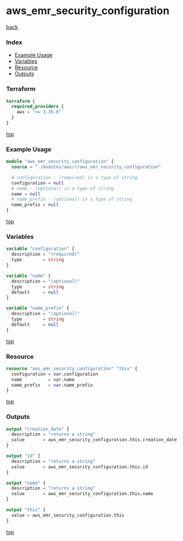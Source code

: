 # aws_emr_security_configuration

[back](../aws.md)

### Index

- [Example Usage](#example-usage)
- [Variables](#variables)
- [Resource](#resource)
- [Outputs](#outputs)

### Terraform

```terraform
terraform {
  required_providers {
    aws = ">= 3.35.0"
  }
}
```

[top](#index)

### Example Usage

```terraform
module "aws_emr_security_configuration" {
  source = "./modules/aws/r/aws_emr_security_configuration"

  # configuration - (required) is a type of string
  configuration = null
  # name - (optional) is a type of string
  name = null
  # name_prefix - (optional) is a type of string
  name_prefix = null
}
```

[top](#index)

### Variables

```terraform
variable "configuration" {
  description = "(required)"
  type        = string
}

variable "name" {
  description = "(optional)"
  type        = string
  default     = null
}

variable "name_prefix" {
  description = "(optional)"
  type        = string
  default     = null
}
```

[top](#index)

### Resource

```terraform
resource "aws_emr_security_configuration" "this" {
  configuration = var.configuration
  name          = var.name
  name_prefix   = var.name_prefix
}
```

[top](#index)

### Outputs

```terraform
output "creation_date" {
  description = "returns a string"
  value       = aws_emr_security_configuration.this.creation_date
}

output "id" {
  description = "returns a string"
  value       = aws_emr_security_configuration.this.id
}

output "name" {
  description = "returns a string"
  value       = aws_emr_security_configuration.this.name
}

output "this" {
  value = aws_emr_security_configuration.this
}
```

[top](#index)